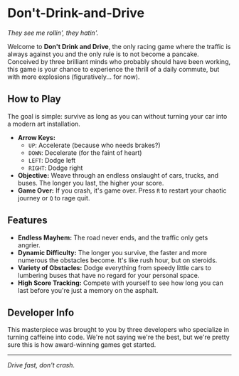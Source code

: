 # Don't-Drink-and-Drive

*They see me rollin', they hatin'.*

Welcome to **Don't Drink and Drive**, the only racing game where the traffic is always against you and the only rule is to not become a pancake. Conceived by three brilliant minds who probably should have been working, this game is your chance to experience the thrill of a daily commute, but with more explosions (figuratively... for now).

## How to Play

The goal is simple: survive as long as you can without turning your car into a modern art installation.

*   **Arrow Keys:**
    *   `UP`: Accelerate (because who needs brakes?)
    *   `DOWN`: Decelerate (for the faint of heart)
    *   `LEFT`: Dodge left
    *   `RIGHT`: Dodge right
*   **Objective:** Weave through an endless onslaught of cars, trucks, and buses. The longer you last, the higher your score.
*   **Game Over:** If you crash, it's game over. Press `R` to restart your chaotic journey or `Q` to rage quit.

## Features

*   **Endless Mayhem:** The road never ends, and the traffic only gets angrier.
*   **Dynamic Difficulty:** The longer you survive, the faster and more numerous the obstacles become. It's like rush hour, but on steroids.
*   **Variety of Obstacles:** Dodge everything from speedy little cars to lumbering buses that have no regard for your personal space.
*   **High Score Tracking:** Compete with yourself to see how long you can last before you're just a memory on the asphalt.

## Developer Info

This masterpiece was brought to you by three developers who specialize in turning caffeine into code. We're not saying we're the best, but we're pretty sure this is how award-winning games get started.

---

*Drive fast, don't crash.*